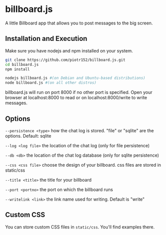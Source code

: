 # billboard.js

A little Billboard app that allows you to post messages to the big screen.

## Installation and Execution

Make sure you have nodejs and npm installed on your system.

```bash
git clone https://github.com/piotr152/billboard.js.git
cd billboard.js
npm install

nodejs billboard.js #(on Debian and Ubuntu-based distributions)
node billboard.js #(on all other distros)
``` 
billboard.js will run on port 8000 if no other port is specified. Open your browser at localhost:8000 to read or on localhost:8000/write to write messages.


## Options

`--persistence <type>` how the chat log is stored. "file" or "sqlite" are the options. Default: sqlite

`--log <log file>`  the location of the chat log (only for file persistence)

`--db <db>` the location of the chat log database (only for sqlite persistence)

`--css <css file>` choose the design of your billboard. css files are stored in static/css

`--title <title>` the title for your billboard

`--port <portno>` the port on which the billboard runs





`--writelink <link>` the link name used for writing. Default is "write"

## Custom CSS

You can store custom CSS files in `static/css`. You'll find examples there.
